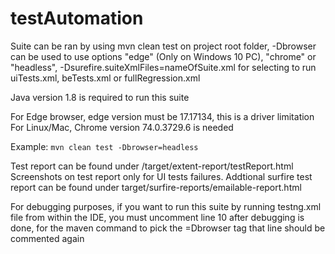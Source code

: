 # testAutomation
Suite can be ran by using mvn clean test on project root folder, -Dbrowser can be used to use options "edge" (Only on Windows 10 PC),
"chrome" or "headless", -Dsurefire.suiteXmlFiles=nameOfSuite.xml for selecting to run uiTests.xml, beTests.xml or fullRegression.xml

Java version 1.8 is required to run this suite

For Edge browser, edge version must be 17.17134, this is a driver limitation
For Linux/Mac, Chrome version 74.0.3729.6 is needed

Example: `mvn clean test -Dbrowser=headless`

Test report can be found under /target/extent-report/testReport.html
Screenshots on test report only for UI tests failures.
Addtional surfire test report can be found under target/surfire-reports/emailable-report.html

For debugging purposes, if you want to run this suite by running testng.xml file from within the IDE, you must uncomment
line 10 <parameter name="browser" value="chrome"/> after debugging is done, for the maven command to pick the =Dbrowser tag
that line should be commented again

